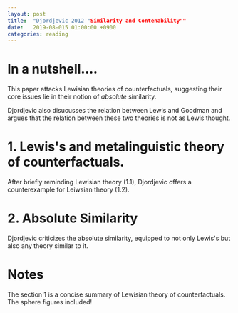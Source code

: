```yaml
---
layout: post
title:  "Djordjevic 2012 "Similarity and Contenability""
date:   2019-08-015 01:00:00 +0900
categories: reading
---
```


# In a nutshell....
This paper attacks Lewisian theories of counterfactuals, suggesting their core issues lie in their notion of _absolute_ similarity.

Djordjevic also disucusses the relation between Lewis and Goodman and argues that the relation between these two theories is not as Lewis thought.

# 1. Lewis's and metalinguistic theory of counterfactuals.

After briefly reminding Lewisian theory (1.1), Djordjevic offers a counterexample for Leiwsian theory (1.2).

# 2. Absolute Similarity

Djordjevic criticizes the absolute similarity, equipped to not only Lewis's but also any theory similar to it.

# Notes
The section 1 is a concise summary of Lewisian theory of counterfactuals. The sphere figures included!
